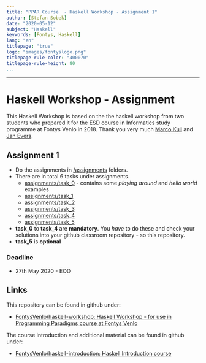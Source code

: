 ```yaml
---
title: "PPAR Course  - Haskell Workshop - Assignment 1"
author: [Stefan Sobek]
date: "2020-05-12"
subject: "Haskell"
keywords: [Fontys, Haskell]
lang: "en"
titlepage: "true"
logo: "images/fontyslogo.png"
titlepage-rule-color: "400070"
titlepage-rule-height: 80
...
```

---

# Haskell Workshop - Assignment

This Haskell Workshop is based on the the haskell workshop from two students who prepared it for the ESD course in Informatics study programme at Fontys Venlo in 2018. Thank you very much [Marco Kull](https://github.com/MarcoKull) and [Jan Evers](https://github.com/Backend-Giraffe).

## Assignment 1

- Do the assignments in [/assignments](assignments) folders.
- There are in total 6 tasks under assignments.
  - [assignments/task_0](assignments/task_0) - contains some *playing around* and *hello world* examples
  - [assignments/task_1](assignments/task_1)
  - [assignments/task_2](assignments/task_2)
  - [assignments/task_3](assignments/task_3)
  - [assignments/task_4](assignments/task_4)
  - [assignments/task_5](assignments/task_5)
- **task_0** to **task_4** are **mandatory**. You _have_ to do these and check your solutions into your github classroom repository - so this repository.
- **task_5** is **optional**

### Deadline

- 27th May 2020 - EOD

## Links

This repository can be found in github under:

- [FontysVenlo/haskell-workshop: Haskell Workshop - for use in Programming Paradigms course at Fontys Venlo](https://github.com/FontysVenlo/haskell-workshop)

The course introduction and additional material can be found in github under:

- [FontysVenlo/haskell-introduction: Haskell Introduction course](https://github.com/FontysVenlo/haskell-introduction)
  